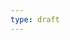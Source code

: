 ```yaml
---
type: draft
---
```


<!-- We'll be deploying our Next app using Serverless and AWS Lambda@Edge. If you're not familiar with -->

<!-- > If you don't have AWS credits, there are Startup School, Segment, or Stripe Atlas. -->

<!-- [](https://www.serverless.com/framework/docs/providers/aws/guide/installation/) -->
<!-- [](https://www.serverless.com/framework/docs/providers/aws/guide/credentials/) -->

<!-- [Startup School](https://www.startupschool.org) -->

<!-- If you're using Next 9 with dynamic routes, you'll need to use the latest `serverless-nextjs` plugin.

1. Create a `serverless.yml` file with the following:

    ```bash
    # serverless.yml
    myNextApplication:
      component: "@sls-next/serverless-component"
    ```

2. Make sure your AWS credentials are set in the environment or configured with Serverless.
3. To deploy, simply run:

    ```bash
    serverless
    ```

If you're using AWS Route53 for DNS hosting, it's easy to set up a custom domain in the `serverless.yml`. If not, you probably just want to set up a custom domain in CloudFront.

If you're using Google Domains and want to set up DNS configuration for your CloudFront instance, you'll have to set up a synthetic forward to a subdomain. [Here are some good AWS docs for that.](https://docs.aws.amazon.com/amplify/latest/userguide/to-add-a-custom-domain-managed-by-google-domains.html) -->